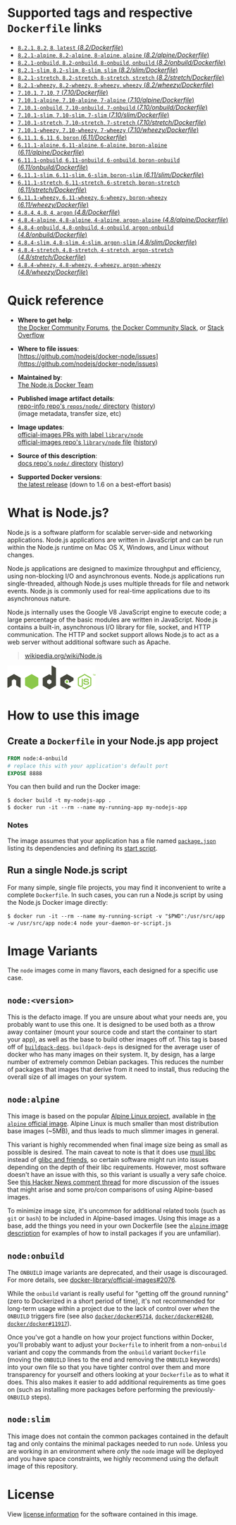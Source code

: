 <!--

********************************************************************************

WARNING:

    DO NOT EDIT "node/README.md"

    IT IS AUTO-GENERATED

    (from the other files in "node/" combined with a set of templates)

********************************************************************************

-->

# Supported tags and respective `Dockerfile` links

-	[`8.2.1`, `8.2`, `8`, `latest` (*8.2/Dockerfile*)](https://github.com/nodejs/docker-node/blob/9c25cbe93f9108fd1e506d14228afe4a3d04108f/8.2/Dockerfile)
-	[`8.2.1-alpine`, `8.2-alpine`, `8-alpine`, `alpine` (*8.2/alpine/Dockerfile*)](https://github.com/nodejs/docker-node/blob/f547c4c7281027d5d90f4665815140126e1f70d5/8.2/alpine/Dockerfile)
-	[`8.2.1-onbuild`, `8.2-onbuild`, `8-onbuild`, `onbuild` (*8.2/onbuild/Dockerfile*)](https://github.com/nodejs/docker-node/blob/f547c4c7281027d5d90f4665815140126e1f70d5/8.2/onbuild/Dockerfile)
-	[`8.2.1-slim`, `8.2-slim`, `8-slim`, `slim` (*8.2/slim/Dockerfile*)](https://github.com/nodejs/docker-node/blob/9c25cbe93f9108fd1e506d14228afe4a3d04108f/8.2/slim/Dockerfile)
-	[`8.2.1-stretch`, `8.2-stretch`, `8-stretch`, `stretch` (*8.2/stretch/Dockerfile*)](https://github.com/nodejs/docker-node/blob/9c25cbe93f9108fd1e506d14228afe4a3d04108f/8.2/stretch/Dockerfile)
-	[`8.2.1-wheezy`, `8.2-wheezy`, `8-wheezy`, `wheezy` (*8.2/wheezy/Dockerfile*)](https://github.com/nodejs/docker-node/blob/9c25cbe93f9108fd1e506d14228afe4a3d04108f/8.2/wheezy/Dockerfile)
-	[`7.10.1`, `7.10`, `7` (*7.10/Dockerfile*)](https://github.com/nodejs/docker-node/blob/9c25cbe93f9108fd1e506d14228afe4a3d04108f/7.10/Dockerfile)
-	[`7.10.1-alpine`, `7.10-alpine`, `7-alpine` (*7.10/alpine/Dockerfile*)](https://github.com/nodejs/docker-node/blob/0aadad9c44ff26afc81469d77df9b948be47c312/7.10/alpine/Dockerfile)
-	[`7.10.1-onbuild`, `7.10-onbuild`, `7-onbuild` (*7.10/onbuild/Dockerfile*)](https://github.com/nodejs/docker-node/blob/0fcdf0b2660e73ab1054f932f4beac5b3946fb21/7.10/onbuild/Dockerfile)
-	[`7.10.1-slim`, `7.10-slim`, `7-slim` (*7.10/slim/Dockerfile*)](https://github.com/nodejs/docker-node/blob/9c25cbe93f9108fd1e506d14228afe4a3d04108f/7.10/slim/Dockerfile)
-	[`7.10.1-stretch`, `7.10-stretch`, `7-stretch` (*7.10/stretch/Dockerfile*)](https://github.com/nodejs/docker-node/blob/9c25cbe93f9108fd1e506d14228afe4a3d04108f/7.10/stretch/Dockerfile)
-	[`7.10.1-wheezy`, `7.10-wheezy`, `7-wheezy` (*7.10/wheezy/Dockerfile*)](https://github.com/nodejs/docker-node/blob/9c25cbe93f9108fd1e506d14228afe4a3d04108f/7.10/wheezy/Dockerfile)
-	[`6.11.1`, `6.11`, `6`, `boron` (*6.11/Dockerfile*)](https://github.com/nodejs/docker-node/blob/9c25cbe93f9108fd1e506d14228afe4a3d04108f/6.11/Dockerfile)
-	[`6.11.1-alpine`, `6.11-alpine`, `6-alpine`, `boron-alpine` (*6.11/alpine/Dockerfile*)](https://github.com/nodejs/docker-node/blob/bb200caf20280e436dedc56a5f194fd21e684758/6.11/alpine/Dockerfile)
-	[`6.11.1-onbuild`, `6.11-onbuild`, `6-onbuild`, `boron-onbuild` (*6.11/onbuild/Dockerfile*)](https://github.com/nodejs/docker-node/blob/bb200caf20280e436dedc56a5f194fd21e684758/6.11/onbuild/Dockerfile)
-	[`6.11.1-slim`, `6.11-slim`, `6-slim`, `boron-slim` (*6.11/slim/Dockerfile*)](https://github.com/nodejs/docker-node/blob/9c25cbe93f9108fd1e506d14228afe4a3d04108f/6.11/slim/Dockerfile)
-	[`6.11.1-stretch`, `6.11-stretch`, `6-stretch`, `boron-stretch` (*6.11/stretch/Dockerfile*)](https://github.com/nodejs/docker-node/blob/9c25cbe93f9108fd1e506d14228afe4a3d04108f/6.11/stretch/Dockerfile)
-	[`6.11.1-wheezy`, `6.11-wheezy`, `6-wheezy`, `boron-wheezy` (*6.11/wheezy/Dockerfile*)](https://github.com/nodejs/docker-node/blob/9c25cbe93f9108fd1e506d14228afe4a3d04108f/6.11/wheezy/Dockerfile)
-	[`4.8.4`, `4.8`, `4`, `argon` (*4.8/Dockerfile*)](https://github.com/nodejs/docker-node/blob/9c25cbe93f9108fd1e506d14228afe4a3d04108f/4.8/Dockerfile)
-	[`4.8.4-alpine`, `4.8-alpine`, `4-alpine`, `argon-alpine` (*4.8/alpine/Dockerfile*)](https://github.com/nodejs/docker-node/blob/3ffba881ad5a78d33b8edf888d5406222b60686e/4.8/alpine/Dockerfile)
-	[`4.8.4-onbuild`, `4.8-onbuild`, `4-onbuild`, `argon-onbuild` (*4.8/onbuild/Dockerfile*)](https://github.com/nodejs/docker-node/blob/3ffba881ad5a78d33b8edf888d5406222b60686e/4.8/onbuild/Dockerfile)
-	[`4.8.4-slim`, `4.8-slim`, `4-slim`, `argon-slim` (*4.8/slim/Dockerfile*)](https://github.com/nodejs/docker-node/blob/9c25cbe93f9108fd1e506d14228afe4a3d04108f/4.8/slim/Dockerfile)
-	[`4.8.4-stretch`, `4.8-stretch`, `4-stretch`, `argon-stretch` (*4.8/stretch/Dockerfile*)](https://github.com/nodejs/docker-node/blob/9c25cbe93f9108fd1e506d14228afe4a3d04108f/4.8/stretch/Dockerfile)
-	[`4.8.4-wheezy`, `4.8-wheezy`, `4-wheezy`, `argon-wheezy` (*4.8/wheezy/Dockerfile*)](https://github.com/nodejs/docker-node/blob/9c25cbe93f9108fd1e506d14228afe4a3d04108f/4.8/wheezy/Dockerfile)

# Quick reference

-	**Where to get help**:  
	[the Docker Community Forums](https://forums.docker.com/), [the Docker Community Slack](https://blog.docker.com/2016/11/introducing-docker-community-directory-docker-community-slack/), or [Stack Overflow](https://stackoverflow.com/search?tab=newest&q=docker)

-	**Where to file issues**:  
	[https://github.com/nodejs/docker-node/issues](https://github.com/nodejs/docker-node/issues)

-	**Maintained by**:  
	[The Node.js Docker Team](https://github.com/nodejs/docker-node)

-	**Published image artifact details**:  
	[repo-info repo's `repos/node/` directory](https://github.com/docker-library/repo-info/blob/master/repos/node) ([history](https://github.com/docker-library/repo-info/commits/master/repos/node))  
	(image metadata, transfer size, etc)

-	**Image updates**:  
	[official-images PRs with label `library/node`](https://github.com/docker-library/official-images/pulls?q=label%3Alibrary%2Fnode)  
	[official-images repo's `library/node` file](https://github.com/docker-library/official-images/blob/master/library/node) ([history](https://github.com/docker-library/official-images/commits/master/library/node))

-	**Source of this description**:  
	[docs repo's `node/` directory](https://github.com/docker-library/docs/tree/master/node) ([history](https://github.com/docker-library/docs/commits/master/node))

-	**Supported Docker versions**:  
	[the latest release](https://github.com/docker/docker/releases/latest) (down to 1.6 on a best-effort basis)

# What is Node.js?

Node.js is a software platform for scalable server-side and networking applications. Node.js applications are written in JavaScript and can be run within the Node.js runtime on Mac OS X, Windows, and Linux without changes.

Node.js applications are designed to maximize throughput and efficiency, using non-blocking I/O and asynchronous events. Node.js applications run single-threaded, although Node.js uses multiple threads for file and network events. Node.js is commonly used for real-time applications due to its asynchronous nature.

Node.js internally uses the Google V8 JavaScript engine to execute code; a large percentage of the basic modules are written in JavaScript. Node.js contains a built-in, asynchronous I/O library for file, socket, and HTTP communication. The HTTP and socket support allows Node.js to act as a web server without additional software such as Apache.

> [wikipedia.org/wiki/Node.js](https://en.wikipedia.org/wiki/Node.js)

![logo](https://raw.githubusercontent.com/docker-library/docs/01c12653951b2fe592c1f93a13b4e289ada0e3a1/node/logo.png)

# How to use this image

## Create a `Dockerfile` in your Node.js app project

```dockerfile
FROM node:4-onbuild
# replace this with your application's default port
EXPOSE 8888
```

You can then build and run the Docker image:

```console
$ docker build -t my-nodejs-app .
$ docker run -it --rm --name my-running-app my-nodejs-app
```

### Notes

The image assumes that your application has a file named [`package.json`](https://docs.npmjs.com/files/package.json) listing its dependencies and defining its [start script](https://docs.npmjs.com/misc/scripts#default-values).

## Run a single Node.js script

For many simple, single file projects, you may find it inconvenient to write a complete `Dockerfile`. In such cases, you can run a Node.js script by using the Node.js Docker image directly:

```console
$ docker run -it --rm --name my-running-script -v "$PWD":/usr/src/app -w /usr/src/app node:4 node your-daemon-or-script.js
```

# Image Variants

The `node` images come in many flavors, each designed for a specific use case.

## `node:<version>`

This is the defacto image. If you are unsure about what your needs are, you probably want to use this one. It is designed to be used both as a throw away container (mount your source code and start the container to start your app), as well as the base to build other images off of. This tag is based off of [`buildpack-deps`](https://registry.hub.docker.com/_/buildpack-deps/). `buildpack-deps` is designed for the average user of docker who has many images on their system. It, by design, has a large number of extremely common Debian packages. This reduces the number of packages that images that derive from it need to install, thus reducing the overall size of all images on your system.

## `node:alpine`

This image is based on the popular [Alpine Linux project](http://alpinelinux.org), available in [the `alpine` official image](https://hub.docker.com/_/alpine). Alpine Linux is much smaller than most distribution base images (~5MB), and thus leads to much slimmer images in general.

This variant is highly recommended when final image size being as small as possible is desired. The main caveat to note is that it does use [musl libc](http://www.musl-libc.org) instead of [glibc and friends](http://www.etalabs.net/compare_libcs.html), so certain software might run into issues depending on the depth of their libc requirements. However, most software doesn't have an issue with this, so this variant is usually a very safe choice. See [this Hacker News comment thread](https://news.ycombinator.com/item?id=10782897) for more discussion of the issues that might arise and some pro/con comparisons of using Alpine-based images.

To minimize image size, it's uncommon for additional related tools (such as `git` or `bash`) to be included in Alpine-based images. Using this image as a base, add the things you need in your own Dockerfile (see the [`alpine` image description](https://hub.docker.com/_/alpine/) for examples of how to install packages if you are unfamiliar).

## `node:onbuild`

The `ONBUILD` image variants are deprecated, and their usage is discouraged. For more details, see [docker-library/official-images#2076](https://github.com/docker-library/official-images/issues/2076).

While the `onbuild` variant is really useful for "getting off the ground running" (zero to Dockerized in a short period of time), it's not recommended for long-term usage within a project due to the lack of control over *when* the `ONBUILD` triggers fire (see also [`docker/docker#5714`](https://github.com/docker/docker/issues/5714), [`docker/docker#8240`](https://github.com/docker/docker/issues/8240), [`docker/docker#11917`](https://github.com/docker/docker/issues/11917)).

Once you've got a handle on how your project functions within Docker, you'll probably want to adjust your `Dockerfile` to inherit from a non-`onbuild` variant and copy the commands from the `onbuild` variant `Dockerfile` (moving the `ONBUILD` lines to the end and removing the `ONBUILD` keywords) into your own file so that you have tighter control over them and more transparency for yourself and others looking at your `Dockerfile` as to what it does. This also makes it easier to add additional requirements as time goes on (such as installing more packages before performing the previously-`ONBUILD` steps).

## `node:slim`

This image does not contain the common packages contained in the default tag and only contains the minimal packages needed to run `node`. Unless you are working in an environment where *only* the `node` image will be deployed and you have space constraints, we highly recommend using the default image of this repository.

# License

View [license information](https://github.com/joyent/node/blob/master/LICENSE) for the software contained in this image.

